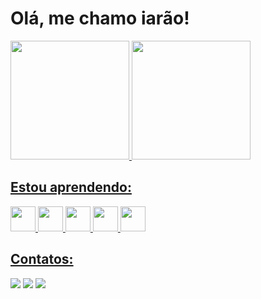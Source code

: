 <h1>Olá, me chamo iarão!</h1>

<div>
<a href="https://github.com/iaramonyke">
<img height="190em" src="https://github-readme-stats.vercel.app/api?username=iaramonyke&show_icons=true&theme=dracula&include_all_commits=true&count_private=true"/>  <img height="190em" src="https://github-readme-stats.vercel.app/api/top-langs/?username=iaramonyke&layout=compact&langs_count=7&theme=dracula"/>
</div>
  
  ## Estou aprendendo:
  
<img src="https://cdn.jsdelivr.net/gh/devicons/devicon/icons/csharp/csharp-original.svg" width="40" height="40"/>   <img src="https://cdn.jsdelivr.net/gh/devicons/devicon/icons/html5/html5-original.svg" width="40" height="40"/>   <img src="https://cdn.jsdelivr.net/gh/devicons/devicon/icons/css3/css3-original.svg" width="40" height="40" />   <img src="https://cdn.jsdelivr.net/gh/devicons/devicon/icons/python/python-original.svg" width="40" height="40" />   <img src="https://cdn.jsdelivr.net/gh/devicons/devicon/icons/javascript/javascript-original.svg" width="40" height="40"  />
  
  ## Contatos:

<div>
<a href="https://instagram.com/iaramonyke" target="_blank"><img src="https://img.shields.io/badge/-Instagram-%23E4405F?style=for-the-badge&logo=instagram&logoColor=white" target="_blank"></a>  <a href = "email: immonyke@gmail.com"><img src="https://img.shields.io/badge/Gmail-D14836?style=for-the-badge&logo=gmail&logoColor=white" target="_blank"></a>  <a href="https://www.linkedin.com/in/" target="_blank"><img src="https://img.shields.io/badge/-LinkedIn-%230077B5?style=for-the-badge&logo=linkedin&logoColor=white" target="_blank"></a>   
</div>
  


          
          
          
          
  
